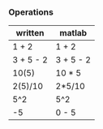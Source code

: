 ### Operations

| written | matlab |
|---|---|
| 1 + 2 | 1 + 2 |
| 3 + 5 - 2 | 3 + 5 - 2 |
| 10(5) | 10 * 5 |
| 2(5)/10 | 2*5/10 |
| 5^2 | 5^2 |
| -5 | 0 - 5 |

